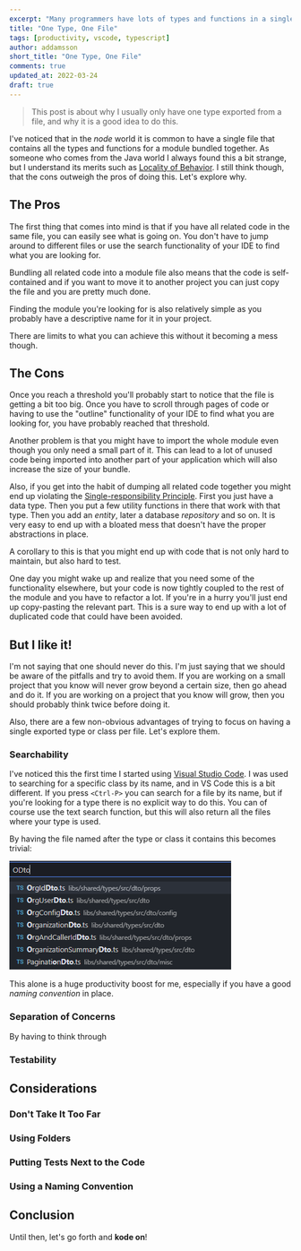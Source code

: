```yaml
---
excerpt: "Many programmers have lots of types and functions in a single file. I tend to have only one file for each top-level component, and here's why."
title: "One Type, One File"
tags: [productivity, vscode, typescript]
author: addamsson
short_title: "One Type, One File"
comments: true
updated_at: 2022-03-24
draft: true
---
```


> This post is about why I usually only have one type exported from a file, and why it is a good idea to do this.

I've noticed that in the *node* world it is common to have a single file that contains all the types and functions for a module bundled together. As someone who comes from
the Java world I always found this a bit strange, but I understand its merits such as [Locality of Behavior](https://htmx.org/essays/locality-of-behaviour/). I still think
though, that the cons outweigh the pros of doing this. Let's explore why.


## The Pros

The first thing that comes into mind is that if you have all related code in the same file, you can easily see what is going on. You don't have to jump around to different
files or use the search functionality of your IDE to find what you are looking for.

Bundling all related code into a module file also means that the code is self-contained and if you want to move it to another project you can just copy the file and you are
pretty much done.

Finding the module you're looking for is also relatively simple as you probably have a descriptive name for it in your project. 

There are limits to what you can achieve this without it becoming a mess though.


## The Cons

Once you reach a threshold you'll probably start to notice that the file is getting a bit too big. Once you have to scroll through pages of code or having to use the
"outline" functionality of your IDE to find what you are looking for, you have probably reached that threshold.

Another problem is that you might have to import the whole module even though you only need a small part of it. This can lead to a lot of unused code being imported into
another part of your application which will also increase the size of your bundle.

Also, if you get into the habit of dumping all related code together you might end up violating the [Single-responsibility Principle](https://en.wikipedia.org/wiki/Single-responsibility_principle).
First you just have a data type. Then you put a few utility functions in there that work with that type. Then you add an *entity*, later a database *repository* and so on.
It is very easy to end up with a bloated mess that doesn't have the proper abstractions in place.

A corollary to this is that you might end up with code that is not only hard to maintain, but also hard to test.

One day you might wake up and realize that you need some of the functionality elsewhere, but your code is now tightly coupled to the rest of the module and you have to refactor
a lot. If you're in a hurry you'll just end up copy-pasting the relevant part. This is a sure way to end up with a lot of duplicated code that could have been avoided.


## But I like it!

I'm not saying that one should never do this. I'm just saying that we should be aware of the pitfalls and try to avoid them. If you are working on a small project that you
know will never grow beyond a certain size, then go ahead and do it. If you are working on a project that you know will grow, then you should probably think twice before
doing it.

Also, there are a few non-obvious advantages of trying to focus on having a single exported type or class per file. Let's explore them.


### Searchability

I've noticed this the first time I started using [Visual Studio Code](https://code.visualstudio.com/). I was used to searching for a specific class by its name, and in
VS Code this is a bit different. If you press `<Ctrl-P>` you can search for a file by its name, but if you're looking for a type there is no explicit way to do this.
You can of course use the text search function, but this will also return all the files where your type is used.

By having the file named after the type or class it contains this becomes trivial:

![File search in VS Code](/assets/img/file-search.png)

This alone is a huge productivity boost for me, especially if you have a good *naming convention* in place.


### Separation of Concerns

By having to think through 


### Testability




## Considerations


### Don't Take It Too Far


### Using Folders


### Putting Tests Next to the Code


### Using a Naming Convention
 
## Conclusion



Until then, let's go forth and **kode on**!